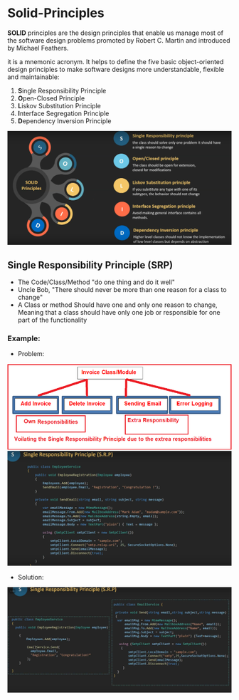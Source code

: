 # Solid-Principles
**SOLID** principles are the design principles that enable us manage most of the software design problems promoted by Robert C. Martin and introduced by Michael Feathers.

it is a mnemonic acronym. It helps to define the five basic object-oriented design principles to make software designs more understandable, flexible and maintainable:

1. **S**ingle Responsibility Principle
2. **O**pen-Closed Principle
3. **L**iskov Substitution Principle
4. **I**nterface Segregation Principle
5. **D**ependency Inversion Principle

<img src="https://github.com/aboelkassem/Solid-Principles/blob/master/Screenshots/solid.png"/>

## Single Responsibility Principle (SRP)

- The Code/Class/Method "do one thing and do it well"
- Uncle Bob, "There should never be more than one reason for a class to change"
- A Class or method Should have one and only one reason to change, Meaning that a class should have only one job or responsible for one part of the functionality

### Example:
- Problem:
<img src="https://github.com/aboelkassem/Solid-Principles/blob/master/Screenshots/Voilatiing-Single-Responsibility-Principle.png"/>
<img src="https://github.com/aboelkassem/Solid-Principles/blob/master/Screenshots/ex1-pro.png"/>

- Solution: 
<img src="https://github.com/aboelkassem/Solid-Principles/blob/master/Screenshots/ex1-slou.png"/>
